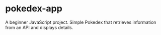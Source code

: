 # pokedex-app 
A beginner JavaScript project. Simple Pokedex that retrieves information from an API and displays details.
